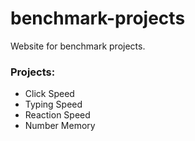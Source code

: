 # benchmark-projects

Website for benchmark projects.

### Projects:
- Click Speed
- Typing Speed
- Reaction Speed
- Number Memory
